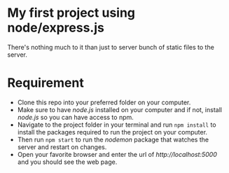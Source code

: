 # My first project using node/express.js

There's nothing much to it than just to server bunch of static files to the server.

# Requirement

- Clone this repo into your preferred folder on your computer.
- Make sure to have _node.js_ installed on your computer and if not, install _node.js_ so you can have access to npm.
- Navigate to the project folder in your terminal and run `npm install` to install the packages required to run the project on your computer.
- Then run `npm start` to run the _nodemon_ package that watches the server and restart on changes.
- Open your favorite browser and enter the url of _http://localhost:5000_ and you should see the web page.
